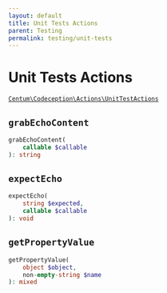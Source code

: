 ```yaml
---
layout: default
title: Unit Tests Actions
parent: Testing
permalink: testing/unit-tests
---
```




# Unit Tests Actions

[`Centum\Codeception\Actions\UnitTestActions`](https://github.com/SidRoberts/centum/blob/development/src/Codeception/Actions/UnitTestActions.php)



## `grabEchoContent`

```php
grabEchoContent(
    callable $callable
): string
```



## `expectEcho`

```php
expectEcho(
    string $expected,
    callable $callable
): void
```



## `getPropertyValue`

```php
getPropertyValue(
    object $object,
    non-empty-string $name
): mixed
```
